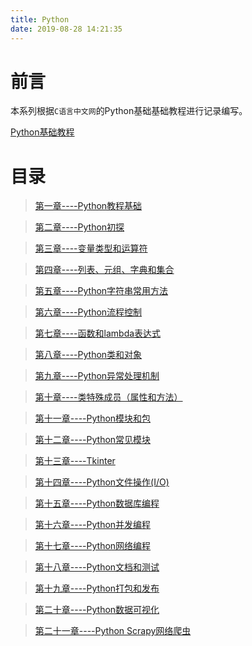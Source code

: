 ```yaml
---
title: Python
date: 2019-08-28 14:21:35
---
```


# 前言

本系列根据`C语言中文网`的Python基础基础教程进行记录编写。

[Python基础教程]("http://c.biancheng.net/python/")

# 目录

> [第一章----Python教程基础](https://evanmeek.github.io/2019/08/29/Python-01-Python%E6%95%99%E7%A8%8B%E5%9F%BA%E7%A1%80/)

> [第二章----Python初探](https://evanmeek.github.io/2019/08/29/Python-02-Python%E5%88%9D%E6%8E%A2/)

> [第三章----变量类型和运算符](https://evanmeek.github.io/2019/08/31/Python-03-Python%E5%8F%98%E9%87%8F%E7%B1%BB%E5%9E%8B%E5%92%8C%E8%BF%90%E7%AE%97%E7%AC%A6/)

> [第四章----列表、元组、字典和集合](https://evanmeek.github.io/2019/09/08/Python-04-Python%E5%88%97%E8%A1%A8%E3%80%81%E5%85%83%E7%BB%84%E3%80%81%E5%AD%97%E5%85%B8%E5%92%8C%E9%9B%86%E5%90%88/)

> [第五章----Python字符串常用方法]()

> [第六章----Python流程控制]()

> [第七章----函数和lambda表达式]()

> [第八章----Python类和对象]()

> [第九章----Python异常处理机制]()

> [第十章----类特殊成员（属性和方法）]()

> [第十一章----Python模块和包]()

> [第十二章----Python常见模块]()

> [第十三章----Tkinter]()

> [第十四章----Python文件操作(I/O)]()

> [第十五章----Python数据库编程]()

> [第十六章----Python并发编程]()

> [第十七章----Python网络编程]()

> [第十八章----Python文档和测试]()

> [第十九章----Python打包和发布]()

> [第二十章----Python数据可视化]()

> [第二十一章----Python Scrapy网络爬虫]()
